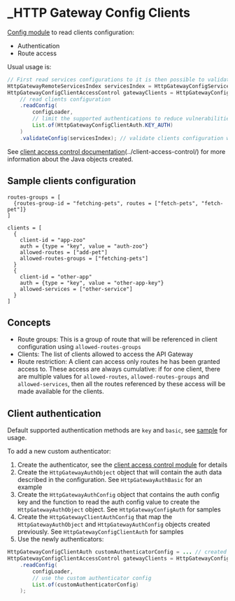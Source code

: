 _HTTP Gateway Config Clients
===========================
[Config module](../config/) to read clients configuration:
- Authentication
- Route access

Usual usage is:
```java
// First read services configurations to it is then possible to validate client configuration after
HttpGatewayRemoteServicesIndex servicesIndex = HttpGatewayConfigServices.readConfig(configLoader);
HttpGatewayConfigClientAccessControl gatewayClients = HttpGatewayConfigClientAccessControl
    // read clients configuration
    .readConfig(
        configLoader,
        // limit the supported authentications to reduce vulnerabilities
        List.of(HttpGatewayConfigClientAuth.KEY_AUTH)
    )
    .validateConfig(servicesIndex); // validate clients configuration with actual services available
```

See [client access control documentation]()(../client-access-control/) for more information about the Java objects created.

Sample clients configuration
----------------------------
```hocon
routes-groups = [
  {routes-group-id = "fetching-pets", routes = ["fetch-pets", "fetch-pet"]}
]

clients = [
  {
    client-id = "app-zoo"
    auth = {type = "key", value = "auth-zoo"}
    allowed-routes = ["add-pet"]
    allowed-routes-groups = ["fetching-pets"]
  }
  {
    client-id = "other-app"
    auth = {type = "key", value = "other-app-key"}
    allowed-services = ["other-service"]
  }
]
```

Concepts
--------
- Route groups: This is a group of route that will be referenced in client configuration using `allowed-routes-groups`
- Clients: The list of clients allowed to access the API Gateway
- Route restriction: A client can access only routes he has been granted access to. These access are always cumulative: if for one client, there are multiple values for `allowed-routes`, `allowed-routes-groups` and `allowed-services`, then all the routes referenced by these access will be made available for the clients.

Client authentication
---------------------
Default supported authentication methods are `key` and `basic`, see [sample](#sample-clients-configuration) for usage.

To add a new custom authenticator:
1. Create the authenticator, see the [client access control module](../client-access-control) for details
2. Create the `HttpGatewayAuthObject` object that will contain the auth data described in the configuration. See `HttpGatewayAuthBasic` for an example
3. Create the `HttpGatewayAuthConfig` object that contains the auth config key and the function to read the auth config value to create the `HttpGatewayAuthObject` object. See `HttpGatewayConfigAuth` for samples
4. Create the `HttpGatewayClientAuthConfig` that map the `HttpGatewayAuthObject` and `HttpGatewayAuthConfig` objects created previously. See `HttpGatewayConfigClientAuth` for samples
5. Use the newly authenticators:
```java
HttpGatewayConfigClientAuth customAuthenticatorConfig = ... // created following the previous steps
HttpGatewayConfigClientAccessControl gatewayClients = HttpGatewayConfigClientAccessControl
    .readConfig(
        configLoader,
        // use the custom authenticator config
        List.of(customAuthenticatorConfig)
    );
```
